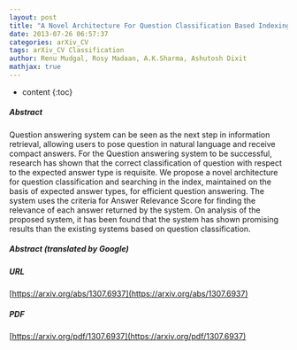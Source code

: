 ```yaml
---
layout: post
title: "A Novel Architecture For Question Classification Based Indexing Scheme For Efficient Question Answering"
date: 2013-07-26 06:57:37
categories: arXiv_CV
tags: arXiv_CV Classification
author: Renu Mudgal, Rosy Madaan, A.K.Sharma, Ashutosh Dixit
mathjax: true
---
```


* content
{:toc}

##### Abstract
Question answering system can be seen as the next step in information retrieval, allowing users to pose question in natural language and receive compact answers. For the Question answering system to be successful, research has shown that the correct classification of question with respect to the expected answer type is requisite. We propose a novel architecture for question classification and searching in the index, maintained on the basis of expected answer types, for efficient question answering. The system uses the criteria for Answer Relevance Score for finding the relevance of each answer returned by the system. On analysis of the proposed system, it has been found that the system has shown promising results than the existing systems based on question classification.

##### Abstract (translated by Google)


##### URL
[https://arxiv.org/abs/1307.6937](https://arxiv.org/abs/1307.6937)

##### PDF
[https://arxiv.org/pdf/1307.6937](https://arxiv.org/pdf/1307.6937)

